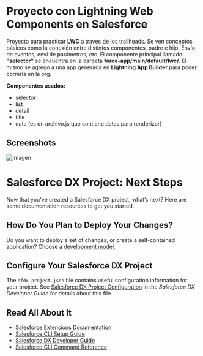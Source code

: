 # Proyecto con Lightning Web Components en Salesforce

Proyecto para practicar **LWC** a traves de los trailheads. Se ven conceptos básicos como la conexión entre distintos componentes, padre e hijo. Envío de eventos, enví de parámetros, etc.
El componente principal llamado **"selector"** se encuentra en la carpeta **force-app/main/default/lwc/**.
El mismo se agrego a una app generada en **Lightning App Builder** para poder correrla en la org.

**Componentes usados:**

* selector 
* list
* detail
* title
* data (es un archivo.js que contiene datos para renderizar)

## Screenshots


![imagen](https://user-images.githubusercontent.com/44064190/131171460-c096dc2c-a6f3-47b5-a770-466f8d5457ff.png)

# Salesforce DX Project: Next Steps

Now that you’ve created a Salesforce DX project, what’s next? Here are some documentation resources to get you started.

## How Do You Plan to Deploy Your Changes?

Do you want to deploy a set of changes, or create a self-contained application? Choose a [development model](https://developer.salesforce.com/tools/vscode/en/user-guide/development-models).

## Configure Your Salesforce DX Project

The `sfdx-project.json` file contains useful configuration information for your project. See [Salesforce DX Project Configuration](https://developer.salesforce.com/docs/atlas.en-us.sfdx_dev.meta/sfdx_dev/sfdx_dev_ws_config.htm) in the _Salesforce DX Developer Guide_ for details about this file.

## Read All About It

- [Salesforce Extensions Documentation](https://developer.salesforce.com/tools/vscode/)
- [Salesforce CLI Setup Guide](https://developer.salesforce.com/docs/atlas.en-us.sfdx_setup.meta/sfdx_setup/sfdx_setup_intro.htm)
- [Salesforce DX Developer Guide](https://developer.salesforce.com/docs/atlas.en-us.sfdx_dev.meta/sfdx_dev/sfdx_dev_intro.htm)
- [Salesforce CLI Command Reference](https://developer.salesforce.com/docs/atlas.en-us.sfdx_cli_reference.meta/sfdx_cli_reference/cli_reference.htm)
